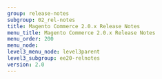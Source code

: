 ```yaml
---
group: release-notes
subgroup: 02_rel-notes
title: Magento Commerce 2.0.x Release Notes
menu_title: Magento Commerce 2.0.x Release Notes
menu_order: 200
menu_node:
level3_menu_node: level3parent
level3_subgroup: ee20-relnotes
version: 2.0
---
```

